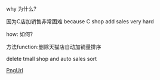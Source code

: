 
why 为什么?

因为C店加销售非常困难
because C shop add sales very hard 

how: 如何?

方法function:删除天猫店自动加销量排序

delete tmall shop and auto sales sort 


[PngUrl](https://www.shareicon.net/commerce-sales-discount-bargain-commerce-and-shopping-shopping-shop-offer-sale-817409)
